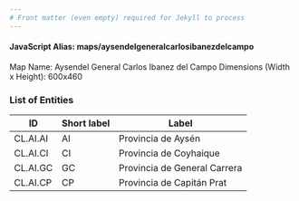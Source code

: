 ```yaml
---
# Front matter (even empty) required for Jekyll to process
---
```


#### JavaScript Alias: maps/aysendelgeneralcarlosibanezdelcampo

Map Name: Aysendel General Carlos Ibanez del Campo
Dimensions (Width x Height): 600x460

### List of Entities

| ID       | Short label | Label                        |
| -------- | ----------- | ---------------------------- |
| CL.AI.AI | AI          | Provincia de Aysén           |
| CL.AI.CI | CI          | Provincia de Coyhaique       |
| CL.AI.GC | GC          | Provincia de General Carrera |
| CL.AI.CP | CP          | Provincia de Capitán Prat    |

